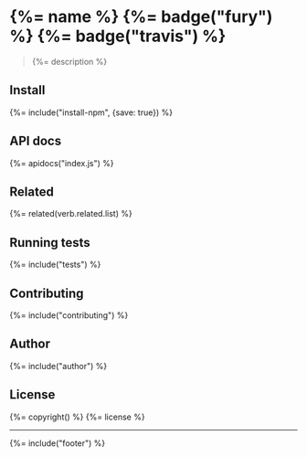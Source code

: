 # {%= name %} {%= badge("fury") %} {%= badge("travis") %}

> {%= description %}

## Install

{%= include("install-npm", {save: true}) %}

## API docs
{%= apidocs("index.js") %}

## Related
{%= related(verb.related.list) %}

## Running tests
{%= include("tests") %}

## Contributing
{%= include("contributing") %}

## Author
{%= include("author") %}

## License
{%= copyright() %}
{%= license %}

***

{%= include("footer") %}
